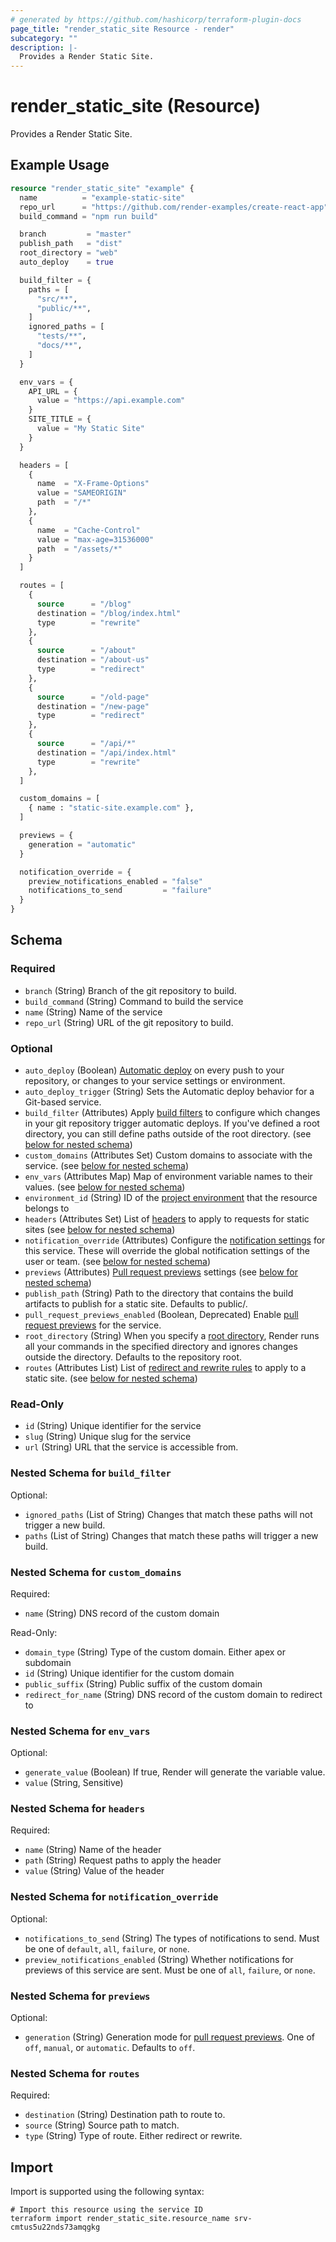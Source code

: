 ```yaml
---
# generated by https://github.com/hashicorp/terraform-plugin-docs
page_title: "render_static_site Resource - render"
subcategory: ""
description: |-
  Provides a Render Static Site.
---
```


# render_static_site (Resource)

Provides a Render Static Site.

## Example Usage

```terraform
resource "render_static_site" "example" {
  name          = "example-static-site"
  repo_url      = "https://github.com/render-examples/create-react-app"
  build_command = "npm run build"

  branch         = "master"
  publish_path   = "dist"
  root_directory = "web"
  auto_deploy    = true

  build_filter = {
    paths = [
      "src/**",
      "public/**",
    ]
    ignored_paths = [
      "tests/**",
      "docs/**",
    ]
  }

  env_vars = {
    API_URL = {
      value = "https://api.example.com"
    }
    SITE_TITLE = {
      value = "My Static Site"
    }
  }

  headers = [
    {
      name  = "X-Frame-Options"
      value = "SAMEORIGIN"
      path  = "/*"
    },
    {
      name  = "Cache-Control"
      value = "max-age=31536000"
      path  = "/assets/*"
    }
  ]

  routes = [
    {
      source      = "/blog"
      destination = "/blog/index.html"
      type        = "rewrite"
    },
    {
      source      = "/about"
      destination = "/about-us"
      type        = "redirect"
    },
    {
      source      = "/old-page"
      destination = "/new-page"
      type        = "redirect"
    },
    {
      source      = "/api/*"
      destination = "/api/index.html"
      type        = "rewrite"
    },
  ]

  custom_domains = [
    { name : "static-site.example.com" },
  ]

  previews = {
    generation = "automatic"
  }

  notification_override = {
    preview_notifications_enabled = "false"
    notifications_to_send         = "failure"
  }
}
```

<!-- schema generated by tfplugindocs -->
## Schema

### Required

- `branch` (String) Branch of the git repository to build.
- `build_command` (String) Command to build the service
- `name` (String) Name of the service
- `repo_url` (String) URL of the git repository to build.

### Optional

- `auto_deploy` (Boolean) [Automatic deploy](https://render.com/docs/deploys#automatic-git-deploys) on every push to your repository, or changes to your service settings or environment.
- `auto_deploy_trigger` (String) Sets the Automatic deploy behavior for a Git-based service.
- `build_filter` (Attributes) Apply [build filters](https://render.com/docs/monorepo-support#build-filters) to configure which changes in your git repository trigger automatic deploys. If you've defined a root directory, you can still define paths outside of the root directory. (see [below for nested schema](#nestedatt--build_filter))
- `custom_domains` (Attributes Set) Custom domains to associate with the service. (see [below for nested schema](#nestedatt--custom_domains))
- `env_vars` (Attributes Map) Map of environment variable names to their values. (see [below for nested schema](#nestedatt--env_vars))
- `environment_id` (String) ID of the [project environment](https://render.com/docs/projects) that the resource belongs to
- `headers` (Attributes Set) List of [headers](https://render.com/docs/static-site-headers) to apply to requests for static sites (see [below for nested schema](#nestedatt--headers))
- `notification_override` (Attributes) Configure the [notification settings](https://render.com/docs/notifications) for this service. These will override the global notification settings of the user or team. (see [below for nested schema](#nestedatt--notification_override))
- `previews` (Attributes) [Pull request previews](https://render.com/docs/pull-request-previews#pull-request-previews-git-backed) settings (see [below for nested schema](#nestedatt--previews))
- `publish_path` (String) Path to the directory that contains the build artifacts to publish for a static site. Defaults to public/.
- `pull_request_previews_enabled` (Boolean, Deprecated) Enable [pull request previews](https://render.com/docs/pull-request-previews#pull-request-previews-git-backed) for the service.
- `root_directory` (String) When you specify a [root directory](https://render.com/docs/monorepo-support#root-directory), Render runs all your commands in the specified directory and ignores changes outside the directory. Defaults to the repository root.
- `routes` (Attributes List) List of [redirect and rewrite rules](https://render.com/docs/redirects-rewrites) to apply to a static site. (see [below for nested schema](#nestedatt--routes))

### Read-Only

- `id` (String) Unique identifier for the service
- `slug` (String) Unique slug for the service
- `url` (String) URL that the service is accessible from.

<a id="nestedatt--build_filter"></a>
### Nested Schema for `build_filter`

Optional:

- `ignored_paths` (List of String) Changes that match these paths will not trigger a new build.
- `paths` (List of String) Changes that match these paths will trigger a new build.


<a id="nestedatt--custom_domains"></a>
### Nested Schema for `custom_domains`

Required:

- `name` (String) DNS record of the custom domain

Read-Only:

- `domain_type` (String) Type of the custom domain. Either apex or subdomain
- `id` (String) Unique identifier for the custom domain
- `public_suffix` (String) Public suffix of the custom domain
- `redirect_for_name` (String) DNS record of the custom domain to redirect to


<a id="nestedatt--env_vars"></a>
### Nested Schema for `env_vars`

Optional:

- `generate_value` (Boolean) If true, Render will generate the variable value.
- `value` (String, Sensitive)


<a id="nestedatt--headers"></a>
### Nested Schema for `headers`

Required:

- `name` (String) Name of the header
- `path` (String) Request paths to apply the header
- `value` (String) Value of the header


<a id="nestedatt--notification_override"></a>
### Nested Schema for `notification_override`

Optional:

- `notifications_to_send` (String) The types of notifications to send. Must be one of `default`, `all`, `failure`, or `none`.
- `preview_notifications_enabled` (String) Whether notifications for previews of this service are sent. Must be one of `all`, `failure`, or `none`.


<a id="nestedatt--previews"></a>
### Nested Schema for `previews`

Optional:

- `generation` (String) Generation mode for [pull request previews](https://render.com/docs/pull-request-previews#pull-request-previews-git-backed). One of `off`, `manual`, or `automatic`. Defaults to `off`.


<a id="nestedatt--routes"></a>
### Nested Schema for `routes`

Required:

- `destination` (String) Destination path to route to.
- `source` (String) Source path to match.
- `type` (String) Type of route. Either redirect or rewrite.

## Import

Import is supported using the following syntax:

```shell
# Import this resource using the service ID
terraform import render_static_site.resource_name srv-cmtus5u22nds73amqgkg
```
